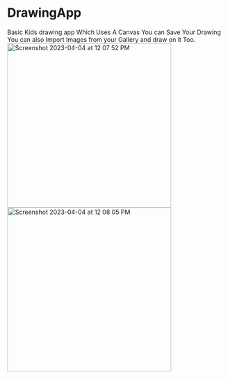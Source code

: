 # DrawingApp
Basic Kids drawing app Which Uses A Canvas You can Save Your Drawing You can also Import Images from your Gallery and draw on it Too.
<img width="377" alt="Screenshot 2023-04-04 at 12 07 52 PM" src="https://user-images.githubusercontent.com/79076050/229709849-e94546a2-0524-42f4-beb5-0d406cb7eff6.png">
<img width="377" alt="Screenshot 2023-04-04 at 12 08 05 PM" src="https://user-images.githubusercontent.com/79076050/229709862-ee53bacf-e18e-40c8-8296-ed599e8eb899.png">
